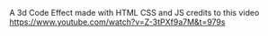 A 3d Code Effect made with HTML CSS and JS
credits to this video https://www.youtube.com/watch?v=Z-3tPXf9a7M&t=979s
